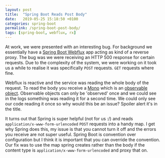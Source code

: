 ```yaml
---
layout: post
title:  "Spring Boot Reads Post Body"
date:   2019-05-25 15:18:50 +0100
categories: spring-boot
permalink: /spring-boot-post-body/
tags: [spring-boot, webflux, rx]
---
```


At work, we were presented with an interesting bug.
For background we essentially have a [Spring Boot Webflux](https://spring.io/guides/gs/reactive-rest-service/) app acting as kind of a reverse proxy.
The bug was we were receiving an HTTP 500 response for certain requests. 
Due to the complexity of the system, we were working on it took us a while to realise it was specifically `POST` requests.
`GET` requests where fine.

Webflux is reactive and the service was reading the whole body of the request.
To read the body you receive a [Mono](https://www.baeldung.com/reactor-core) which is an [observable object](http://reactivex.io/documentation/observable.html).
Observable objects can only be 'observed' once and we could see in the logs something was reading it for a second time.
We could only see our code reading it once so why would this be an issue?
Spoiler alert it's in the title.

It turns out that Spring is super helpful (not for us :/) and reads `application/x-www-form-urlencoded` `POST` requests into a handy map.
I get why Spring does this, my issue is that you cannot turn it off and the errors you receive are not super useful.
Spring Boot is convention over configuration but I think it is important that you can override the convention.
Our fix was to use the map spring creates rather than the body if the content type is `application/x-www-form-urlencoded` and proxy that on.